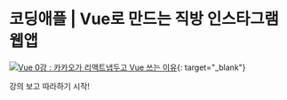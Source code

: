 # 코딩애플 | Vue로 만드는 직방 인스타그램 웹앱

[![Vue 0강 : 카카오가 리액트냅두고 Vue 쓰는 이유](http://img.youtube.com/vi/-tVaahsXpwk/0.jpg)](https://youtu.be/-tVaahsXpwk){: target="_blank"}

강의 보고 따라하기 시작!
